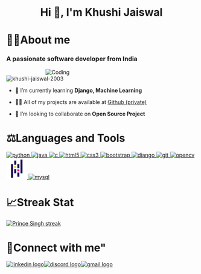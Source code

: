 <h1 align="center">Hi 👋, I'm Khushi Jaiswal</h1>

# 🙋‍♀️About me
<h3 align="left">A passionate software developer from India</h3>

<img align="right" alt = "Coding" width = "400" src= "https://i0.wp.com/codemyui.com/wp-content/uploads/2017/03/hero-section-animation.gif?fit=880%2C440&ssl=1">

<p align="left"> <img src="https://komarev.com/ghpvc/?username=khushi-jaiswal-2003&label=Profile%20views&color=0e75b6&style=flat" alt="khushi-jaiswal-2003" /> </p>

- 🌱 I’m currently learning **Django, Machine Learning**

- 👨‍💻 All of my projects are available at [Github (private)](Github (private))

- 👯 I’m looking to collaborate on **Open Source Project**



# ⚖Languages and Tools
<!-- <h3 align="left">Languages and Tools:</h3> -->
<p align="left"><a href="https://www.python.org" target="_blank" rel="noreferrer"> <img src="https://upload.wikimedia.org/wikipedia/commons/thumb/c/c3/Python-logo-notext.svg/1200px-Python-logo-notext.svg.png" alt="python" width="60" height="60"/> </a> <a href="https://www.java.com" target="_blank" rel="noreferrer"> <img src="https://cdn-icons-png.flaticon.com/512/226/226777.png" alt="java" width="65" height="65"/>  <a href="https://www.cprogramming.com/" target="_blank" rel="noreferrer"> <img src="https://upload.wikimedia.org/wikipedia/commons/1/19/C_Logo.png" alt="c" width="55" height="60"/> </a> <a href="https://www.w3.org/html/" target="_blank" rel="noreferrer"> <img src="https://upload.wikimedia.org/wikipedia/commons/thumb/3/38/HTML5_Badge.svg/1024px-HTML5_Badge.svg.png" alt="html5" width="55" height="55"/> </a> <a href="https://www.w3schools.com/css/" target="_blank" rel="noreferrer"> <img src="https://cdn.cdnlogo.com/logos/c/18/css.svg" alt="css3" width="55" height="55"/> </a> <a href="https://getbootstrap.com" target="_blank" rel="noreferrer"> <img src="https://cdn.worldvectorlogo.com/logos/bootstrap-4.svg" alt="bootstrap" width="55" height="55"/> </a> <a href="https://www.djangoproject.com/" target="_blank" rel="noreferrer"> <img src="https://cdn.worldvectorlogo.com/logos/django.svg" alt="django" width="55" height="55"/> </a> <a href="https://git-scm.com/" target="_blank" rel="noreferrer"> <img src="https://iconape.com/wp-content/png_logo_vector/git-icon.png" alt="git" width="55" height="55"/> </a> <a href="https://opencv.org/" target="_blank" rel="noreferrer"> <img src="https://www.vectorlogo.zone/logos/opencv/opencv-icon.svg" alt="opencv" width="55" height="55"/> </a> <a href="https://pandas.pydata.org/" target="_blank" rel="noreferrer"> <img src="https://raw.githubusercontent.com/devicons/devicon/2ae2a900d2f041da66e950e4d48052658d850630/icons/pandas/pandas-original.svg" alt="pandas" width="55" height="55"/> </a> <a href="https://www.mysql.com/" target="_blank" rel="noreferrer"> <img src="https://cdn.cdnlogo.com/logos/m/10/mysql.svg" alt="mysql" width="55" height="55"/> </a>
 
  # 📈Streak Stat
<!-- ![Khushi's GitHub stats](https://github-readme-stats.vercel.app/api?username=khushi-jaiswal-2003&show_icons=true&theme=github_dark) -->
 
<p align="left">
    <a href="https://https://github.com/khushi-jaiswal-2003/github-readme-streak-stats">
        <img title="🔥 Get streak stats for your profile at git.io/streak-stats" alt="Prince Singh streak" src="https://github-readme-streak-stats.herokuapp.com/?user=khushi-jaiswal-2003&theme=black-ice&hide_border=true&stroke=0000&background=060A0CD0"/>
    </a>
</p>
 
 # 🔗Connect with me"
 <div align="left">
  <a href="https://www.linkedin.com/in/khushi-jaiswal2003/" target="_blank"><img src="https://raw.githubusercontent.com/maurodesouza/profile-readme-generator/master/src/assets/icons/social/linkedin/default.svg" width="60" height="50" alt="linkedin logo"  /></a><a href="https://discord.com/channels/@me" target="_blank"><img src="https://raw.githubusercontent.com/maurodesouza/profile-readme-generator/master/src/assets/icons/social/discord/default.svg" width="60" height="50" alt="discord logo"  /></a><a href="mailto: pkhushi6265@gmail.com"><img src="https://raw.githubusercontent.com/maurodesouza/profile-readme-generator/master/src/assets/icons/social/gmail/default.svg" width="60" height="50" alt="gmail logo"  /></a>
 
 </div>




 
<!--  # 📊Activity Graph
 [![Khushi's github activity graph](https://activity-graph.herokuapp.com/graph?username=Khushi-jaiswal-2003&theme=react-dark)](https://github.com/khushi-jaiswal-2003/github-readme-activity-graph) -->
